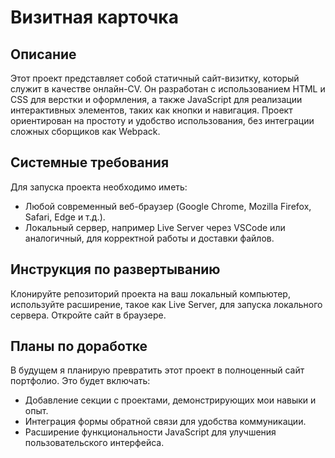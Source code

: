 # Визитная карточка

## Описание
Этот проект представляет собой статичный сайт-визитку, который служит в качестве онлайн-CV. Он разработан с использованием HTML и CSS для верстки и оформления, а также JavaScript для реализации интерактивных элементов, таких как кнопки и навигация. Проект ориентирован на простоту и удобство использования, без интеграции сложных сборщиков как Webpack.

## Системные требования
Для запуска проекта необходимо иметь:
- Любой современный веб-браузер (Google Chrome, Mozilla Firefox, Safari, Edge и т.д.).
- Локальный сервер, например Live Server через VSCode или аналогичный, для корректной работы и доставки файлов.

## Инструкция по развертыванию
Клонируйте репозиторий проекта на ваш локальный компьютер, используйте расширение, такое как Live Server, для запуска локального сервера. Откройте сайт в браузере. 

## Планы по доработке
В будущем я планирую превратить этот проект в полноценный сайт портфолио. Это будет включать:
- Добавление секции с проектами, демонстрирующих мои навыки и опыт.
- Интеграция формы обратной связи для удобства коммуникации.
- Расширение функциональности JavaScript для улучшения пользовательского интерфейса.
